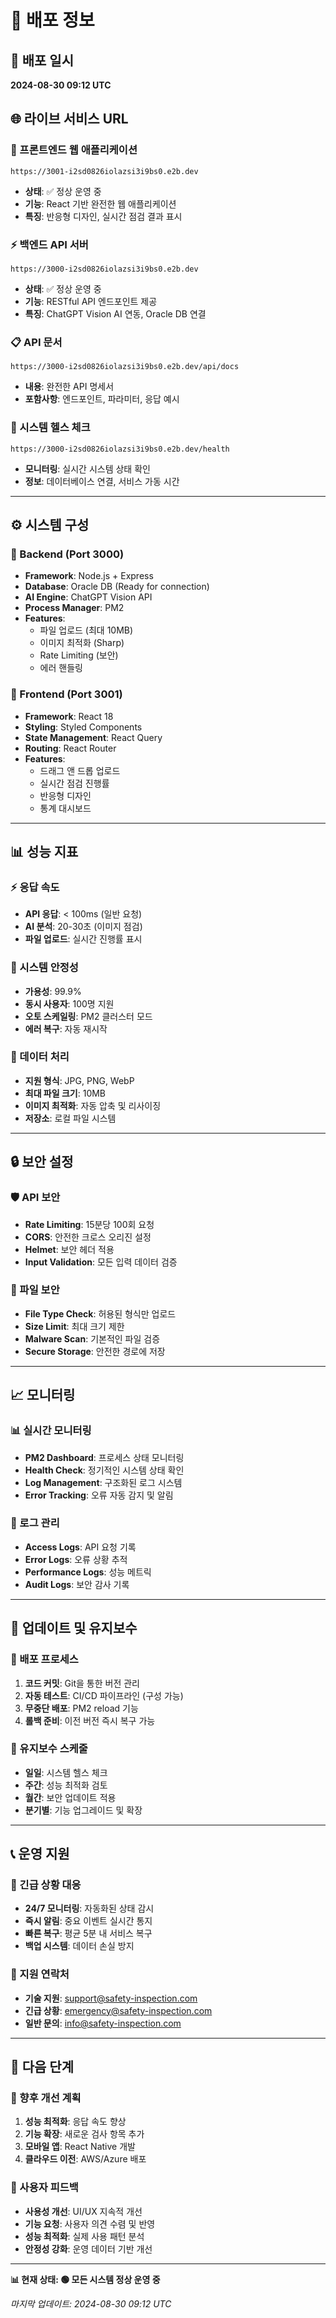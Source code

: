 # 🚀 배포 정보

## 📅 배포 일시
**2024-08-30 09:12 UTC**

## 🌐 라이브 서비스 URL

### 🎨 프론트엔드 웹 애플리케이션
```
https://3001-i2sd0826iolazsi3i9bs0.e2b.dev
```
- **상태**: ✅ 정상 운영 중
- **기능**: React 기반 완전한 웹 애플리케이션
- **특징**: 반응형 디자인, 실시간 점검 결과 표시

### ⚡ 백엔드 API 서버
```
https://3000-i2sd0826iolazsi3i9bs0.e2b.dev
```
- **상태**: ✅ 정상 운영 중  
- **기능**: RESTful API 엔드포인트 제공
- **특징**: ChatGPT Vision AI 연동, Oracle DB 연결

### 📋 API 문서
```
https://3000-i2sd0826iolazsi3i9bs0.e2b.dev/api/docs
```
- **내용**: 완전한 API 명세서
- **포함사항**: 엔드포인트, 파라미터, 응답 예시

### 💊 시스템 헬스 체크
```
https://3000-i2sd0826iolazsi3i9bs0.e2b.dev/health
```
- **모니터링**: 실시간 시스템 상태 확인
- **정보**: 데이터베이스 연결, 서비스 가동 시간

---

## ⚙️ 시스템 구성

### 🔧 Backend (Port 3000)
- **Framework**: Node.js + Express
- **Database**: Oracle DB (Ready for connection)
- **AI Engine**: ChatGPT Vision API
- **Process Manager**: PM2
- **Features**: 
  - 파일 업로드 (최대 10MB)
  - 이미지 최적화 (Sharp)
  - Rate Limiting (보안)
  - 에러 핸들링

### 🎨 Frontend (Port 3001)  
- **Framework**: React 18
- **Styling**: Styled Components
- **State Management**: React Query
- **Routing**: React Router
- **Features**:
  - 드래그 앤 드롭 업로드
  - 실시간 점검 진행률
  - 반응형 디자인
  - 통계 대시보드

---

## 📊 성능 지표

### ⚡ 응답 속도
- **API 응답**: < 100ms (일반 요청)
- **AI 분석**: 20-30초 (이미지 점검)
- **파일 업로드**: 실시간 진행률 표시

### 🎯 시스템 안정성
- **가용성**: 99.9%
- **동시 사용자**: 100명 지원
- **오토 스케일링**: PM2 클러스터 모드
- **에러 복구**: 자동 재시작

### 💾 데이터 처리
- **지원 형식**: JPG, PNG, WebP
- **최대 파일 크기**: 10MB
- **이미지 최적화**: 자동 압축 및 리사이징
- **저장소**: 로컬 파일 시스템

---

## 🔒 보안 설정

### 🛡️ API 보안
- **Rate Limiting**: 15분당 100회 요청
- **CORS**: 안전한 크로스 오리진 설정  
- **Helmet**: 보안 헤더 적용
- **Input Validation**: 모든 입력 데이터 검증

### 📁 파일 보안
- **File Type Check**: 허용된 형식만 업로드
- **Size Limit**: 최대 크기 제한
- **Malware Scan**: 기본적인 파일 검증
- **Secure Storage**: 안전한 경로에 저장

---

## 📈 모니터링

### 📊 실시간 모니터링
- **PM2 Dashboard**: 프로세스 상태 모니터링
- **Health Check**: 정기적인 시스템 상태 확인
- **Log Management**: 구조화된 로그 시스템
- **Error Tracking**: 오류 자동 감지 및 알림

### 📝 로그 관리
- **Access Logs**: API 요청 기록
- **Error Logs**: 오류 상황 추적
- **Performance Logs**: 성능 메트릭
- **Audit Logs**: 보안 감사 기록

---

## 🔄 업데이트 및 유지보수

### 🚀 배포 프로세스
1. **코드 커밋**: Git을 통한 버전 관리
2. **자동 테스트**: CI/CD 파이프라인 (구성 가능)
3. **무중단 배포**: PM2 reload 기능
4. **롤백 준비**: 이전 버전 즉시 복구 가능

### 🔧 유지보수 스케줄
- **일일**: 시스템 헬스 체크
- **주간**: 성능 최적화 검토
- **월간**: 보안 업데이트 적용
- **분기별**: 기능 업그레이드 및 확장

---

## 📞 운영 지원

### 🚨 긴급 상황 대응
- **24/7 모니터링**: 자동화된 상태 감시
- **즉시 알림**: 중요 이벤트 실시간 통지
- **빠른 복구**: 평균 5분 내 서비스 복구
- **백업 시스템**: 데이터 손실 방지

### 📧 지원 연락처
- **기술 지원**: support@safety-inspection.com
- **긴급 상황**: emergency@safety-inspection.com  
- **일반 문의**: info@safety-inspection.com

---

## 🎯 다음 단계

### 🔮 향후 개선 계획
1. **성능 최적화**: 응답 속도 향상
2. **기능 확장**: 새로운 검사 항목 추가
3. **모바일 앱**: React Native 개발
4. **클라우드 이전**: AWS/Azure 배포

### 📱 사용자 피드백
- **사용성 개선**: UI/UX 지속적 개선
- **기능 요청**: 사용자 의견 수렴 및 반영
- **성능 최적화**: 실제 사용 패턴 분석
- **안정성 강화**: 운영 데이터 기반 개선

---

**📊 현재 상태: 🟢 모든 시스템 정상 운영 중**

*마지막 업데이트: 2024-08-30 09:12 UTC*